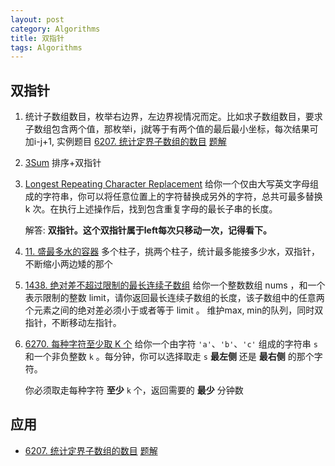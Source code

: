 ```yaml
---
layout: post
category: Algorithms
title: 双指针
tags: Algorithms
---
```


## 双指针



1. 统计子数组数目，枚举右边界，左边界视情况而定。比如求子数组数目，要求子数组包含两个值，那枚举i，j就等于有两个值的最后最小坐标，每次结果可加i-j+1, 实例题目 [6207. 统计定界子数组的数目](https://leetcode.cn/problems/count-subarrays-with-fixed-bounds/)  [题解](https://leetcode.cn/problems/count-subarrays-with-fixed-bounds/solution/hua-dong-chuang-by-yi-wei-8-c7h7/)

2. [3Sum](https://leetcode-cn.com/problems/3sum/) 排序+双指针

3. [Longest Repeating Character Replacement](https://leetcode-cn.com/problems/longest-repeating-character-replacement/) 给你一个仅由大写英文字母组成的字符串，你可以将任意位置上的字符替换成另外的字符，总共可最多替换 k 次。在执行上述操作后，找到包含重复字母的最长子串的长度。

   解答: **双指针。这个双指针属于left每次只移动一次，记得看下。**

4. [11. 盛最多水的容器](https://leetcode.cn/problems/container-with-most-water/) 多个柱子，挑两个柱子，统计最多能接多少水，双指针，不断缩小两边矮的那个

5. [1438. 绝对差不超过限制的最长连续子数组](https://leetcode-cn.com/problems/longest-continuous-subarray-with-absolute-diff-less-than-or-equal-to-limit/) 给你一个整数数组 nums ，和一个表示限制的整数 limit，请你返回最长连续子数组的长度，该子数组中的任意两个元素之间的绝对差必须小于或者等于 limit 。 维护max, min的队列，同时双指针，不断移动左指针。

6. [6270. 每种字符至少取 K 个](https://mafulong.github.io/2022/12/25/6270.-%E6%AF%8F%E7%A7%8D%E5%AD%97%E7%AC%A6%E8%87%B3%E5%B0%91%E5%8F%96-K-%E4%B8%AA/)  给你一个由字符 `'a'`、`'b'`、`'c'` 组成的字符串 `s` 和一个非负整数 `k` 。每分钟，你可以选择取走 `s` **最左侧** 还是 **最右侧** 的那个字符。

   你必须取走每种字符 **至少** `k` 个，返回需要的 **最少** 分钟数

## 应用

- [6207. 统计定界子数组的数目](https://leetcode.cn/problems/count-subarrays-with-fixed-bounds/)  [题解](https://leetcode.cn/problems/count-subarrays-with-fixed-bounds/solution/hua-dong-chuang-by-yi-wei-8-c7h7/)



